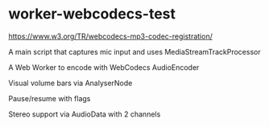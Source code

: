 # worker-webcodecs-test

https://www.w3.org/TR/webcodecs-mp3-codec-registration/


A main script that captures mic input and uses MediaStreamTrackProcessor

A Web Worker to encode with WebCodecs AudioEncoder

Visual volume bars via AnalyserNode

Pause/resume with flags

Stereo support via AudioData with 2 channels

